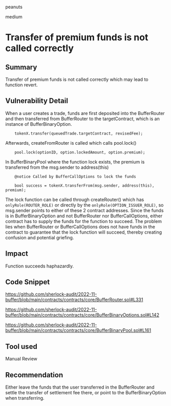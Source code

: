 peanuts

medium

# Transfer of premium funds is not called correctly

## Summary

Transfer of premium funds is not called correctly which may lead to function revert.

## Vulnerability Detail

When a user creates a trade, funds are first deposited into the BufferRouter and then transferred from BufferRouter to the targetContract, which is an instance of BufferBinaryOption.

        tokenX.transfer(queuedTrade.targetContract, revisedFee);

Afterwards, createFromRouter is called which calls pool.lock()

        pool.lock(optionID, option.lockedAmount, option.premium);

In BufferBinaryPool where the function lock exists, the premium is transferred from the msg.sender to address(this)

        @notice Called by BufferCallOptions to lock the funds
      
        bool success = tokenX.transferFrom(msg.sender, address(this), premium);

The lock function can be called through createRouter() which has `onlyRole(ROUTER_ROLE)` or directly by the `onlyRole(OPTION_ISSUER_ROLE)`, so msg.sender points to either of these 2 contract addresses. Since the funds is in BufferBinaryOption and not BufferRouter nor BufferCallOptions, either contract has to supply the funds for the function to succeed. The problem lies when BufferRouter or BufferCallOptions does not have funds in the contract to guarantee that the lock function will succeed, thereby creating confusion and potential griefing.  


## Impact

Function succeeds haphazardly. 

## Code Snippet

https://github.com/sherlock-audit/2022-11-buffer/blob/main/contracts/contracts/core/BufferRouter.sol#L331

https://github.com/sherlock-audit/2022-11-buffer/blob/main/contracts/contracts/core/BufferBinaryOptions.sol#L142

https://github.com/sherlock-audit/2022-11-buffer/blob/main/contracts/contracts/core/BufferBinaryPool.sol#L161

## Tool used

Manual Review

## Recommendation

Either leave the funds that the user transferred in the BufferRouter and settle the transfer of settlement fee there, or point to the BufferBinaryOption when transferring.
